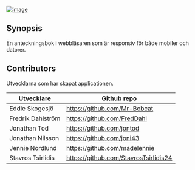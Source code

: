 [![image](https://i.imgur.com/N49s2zh.png)]()


## Synopsis

En anteckningsbok i webbläsaren som är responsiv för både mobiler och datorer.


## Contributors
Utvecklarna som har skapat applicationen.

| Utvecklare  | Github repo |
| ------------- | ------------- |
| Eddie Skogesjö  | https://github.com/Mr-Bobcat  |
| Fredrik Dahlström  | https://github.com/FredDahl  |
| Jonathan Tod  | https://github.com/jontod  |
| Jonathan Nilsson  | https://github.com/joni43  |
| Jennie Nordlund  | https://github.com/madelennie  |
| Stavros Tsirlidis  | https://github.com/StavrosTsirlidis24  |

<!-- <ul>
<li>Eddie Skogesjö - https://github.com/Mr-Bobcat</li>
<li>Fredrik Dahlström - https://github.com/FredDahl</li>
<li>Jonathan Tod - https://github.com/jontod</li>
<li>Jonathan Nilsson - https://github.com/joni43</li>
<li>Jennie Nordlund - https://github.com/madelennie</li>
<li>Stavros Tsirlidis -  https://github.com/StavrosTsirlidis24</li>
</ul> -->




